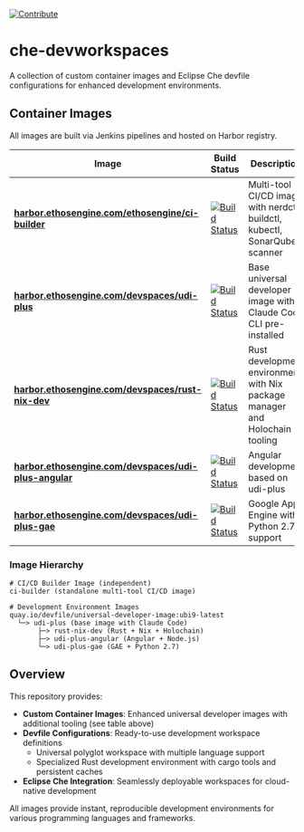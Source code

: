 [![Contribute](https://www.eclipse.org/che/contribute.svg)](https://code.ethosengine.com/#https://github.com/ethosengine/che-devworkspaces) 
# che-devworkspaces

A collection of custom container images and Eclipse Che devfile configurations for enhanced development environments.

## Container Images

All images are built via Jenkins pipelines and hosted on Harbor registry.

<table>
<thead>
<tr>
<th width="15%">Image</th>
<th width="15%">Build Status</th>
<th width="70%">Description</th>
</tr>
</thead>
<tbody>
<tr>
<td><a href="https://harbor.ethosengine.com/harbor/projects/3/repositories/ci-builder" target="_blank"><strong>harbor.ethosengine.com/ethosengine/ci-builder</strong></a></td>
<td><a href="https://jenkins.ethosengine.com/view/ethosimages/job/ethosengine-ci-builder/job/main/" target="_blank"><img src="https://jenkins.ethosengine.com/buildStatus/icon?job=ethosengine-ci-builder%2Fmain" alt="Build Status"></a></td>
<td>Multi-tool CI/CD image with nerdctl, buildctl, kubectl, SonarQube scanner</td>
</tr>
<tr>
<td><a href="https://harbor.ethosengine.com/harbor/projects/4/repositories/udi-plus" target="_blank"><strong>harbor.ethosengine.com/devspaces/udi-plus</strong></a></td>
<td><a href="https://jenkins.ethosengine.com/view/ethosimages/job/devspaces-udi-plus/job/main/" target="_blank"><img src="https://jenkins.ethosengine.com/buildStatus/icon?job=devspaces-udi-plus%2Fmain" alt="Build Status"></a></td>
<td>Base universal developer image with Claude Code CLI pre-installed</td>
</tr>
<tr>
<td><a href="https://harbor.ethosengine.com/harbor/projects/4/repositories/rust-nix-dev" target="_blank"><strong>harbor.ethosengine.com/devspaces/rust-nix-dev</strong></a></td>
<td><a href="https://jenkins.ethosengine.com/view/ethosimages/job/devspaces-rust-nix-dev/job/main/" target="_blank"><img src="https://jenkins.ethosengine.com/buildStatus/icon?job=devspaces-rust-nix-dev%2Fmain" alt="Build Status"></a></td>
<td>Rust development environment with Nix package manager and Holochain tooling</td>
</tr>
<tr>
<td><a href="https://harbor.ethosengine.com/harbor/projects/4/repositories/udi-plus-angular" target="_blank"><strong>harbor.ethosengine.com/devspaces/udi-plus-angular</strong></a></td>
<td><a href="https://jenkins.ethosengine.com/view/ethosimages/job/devspaces-udi-plus-angular/job/main/" target="_blank"><img src="https://jenkins.ethosengine.com/buildStatus/icon?job=devspaces-udi-plus-angular%2Fmain" alt="Build Status"></a></td>
<td>Angular development based on udi-plus</td>
</tr>
<tr>
<td><a href="https://harbor.ethosengine.com/harbor/projects/4/repositories/udi-plus-gae" target="_blank"><strong>harbor.ethosengine.com/devspaces/udi-plus-gae</strong></a></td>
<td><a href="https://jenkins.ethosengine.com/view/ethosimages/job/devspaces-udi-plus-gae/job/main/" target="_blank"><img src="https://jenkins.ethosengine.com/buildStatus/icon?job=devspaces-udi-plus-gae%2Fmain" alt="Build Status"></a></td>
<td>Google App Engine with Python 2.7 support</td>
</tr>
</tbody>
</table>

### Image Hierarchy

```
# CI/CD Builder Image (independent)
ci-builder (standalone multi-tool CI/CD image)

# Development Environment Images
quay.io/devfile/universal-developer-image:ubi9-latest
  └─> udi-plus (base image with Claude Code)
       ├─> rust-nix-dev (Rust + Nix + Holochain)
       ├─> udi-plus-angular (Angular + Node.js)
       └─> udi-plus-gae (GAE + Python 2.7)
```

## Overview

This repository provides:

- **Custom Container Images**: Enhanced universal developer images with additional tooling (see table above)
- **Devfile Configurations**: Ready-to-use development workspace definitions
  - Universal polyglot workspace with multiple language support
  - Specialized Rust development environment with cargo tools and persistent caches
- **Eclipse Che Integration**: Seamlessly deployable workspaces for cloud-native development

All images provide instant, reproducible development environments for various programming languages and frameworks.
